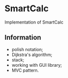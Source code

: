 # SmartCalc

Implementation of SmartCalc 

## Information

- polish notation;
- Dijkstra's algorithm;
- stack;
- working with GUI library;
- MVC pattern.
